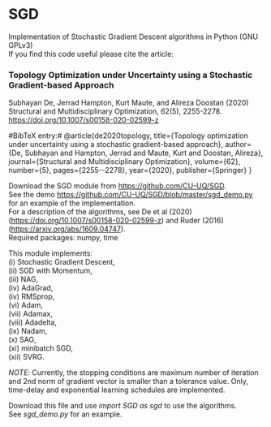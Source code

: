 # SGD
Implementation of Stochastic Gradient Descent algorithms in Python (GNU GPLv3)  
If you find this code useful please cite the article:  
### Topology Optimization under Uncertainty using a Stochastic Gradient-based Approach ###  
Subhayan De, Jerrad Hampton, Kurt Maute, and Alireza Doostan (2020)  
Structural and Multidisciplinary Optimization, 62(5), 2255-2278.
https://doi.org/10.1007/s00158-020-02599-z  

#BibTeX entry:# 
@article{de2020topology, 
  title={Topology optimization under uncertainty using a stochastic gradient-based approach}, 
  author={De, Subhayan and Hampton, Jerrad and Maute, Kurt and Doostan, Alireza}, 
  journal={Structural and Multidisciplinary Optimization}, 
  volume={62}, 
  number={5}, 
  pages={2255--2278}, 
  year={2020}, 
  publisher={Springer} 
}

Download the SGD module from https://github.com/CU-UQ/SGD.  
See the demo https://github.com/CU-UQ/SGD/blob/master/sgd_demo.py for an example of the implementation.  
For a description of the algorithms, see De et al (2020) (https://doi.org/10.1007/s00158-020-02599-z) and Ruder (2016) (https://arxiv.org/abs/1609.04747).  
Required packages: numpy, time  

This module implements:  
  (i) Stochastic Gradient Descent,   
  (ii) SGD with Momentum,  
  (iii) NAG,  
  (iv) AdaGrad,  
  (iv) RMSprop,  
  (vi) Adam,  
  (vii) Adamax,  
  (viii) Adadelta,  
  (ix) Nadam,  
  (x) SAG,   
  (xi) minibatch SGD,  
  (xii) SVRG.  

*NOTE*: Currently, the stopping conditions are maximum number of iteration and 2nd norm of gradient vector is smaller than a tolerance value. Only, time-delay and exponential learning schedules are implemented.

Download this file and use *import SGD as sgd* to use the algorithms.  
See *sgd_demo.py* for an example.  
